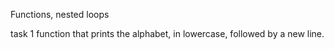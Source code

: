 Functions, nested loops

task 1  function that prints the alphabet, in lowercase, followed by a new line.
